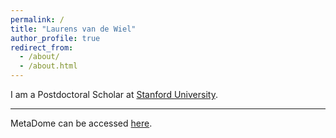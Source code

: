 ```yaml
---
permalink: /
title: "Laurens van de Wiel"
author_profile: true
redirect_from: 
  - /about/
  - /about.html
---
```


I am a Postdoctoral Scholar at [Stanford University](https://profiles.stanford.edu/lvdwiel). 


------
MetaDome can be accessed [here](https://www.metadome.app).